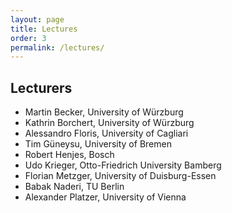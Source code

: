 ```yaml
---
layout: page
title: Lectures
order: 3
permalink: /lectures/
---
```


## Lecturers
* Martin Becker, University of W&uuml;rzburg
* Kathrin Borchert, University of W&uuml;rzburg
* Alessandro Floris, University of Cagliari
* Tim Güneysu, University of Bremen
* Robert Henjes, Bosch
* Udo Krieger, Otto-Friedrich University Bamberg
* Florian Metzger, University of Duisburg-Essen
* Babak Naderi, TU Berlin
* Alexander Platzer, University of Vienna
